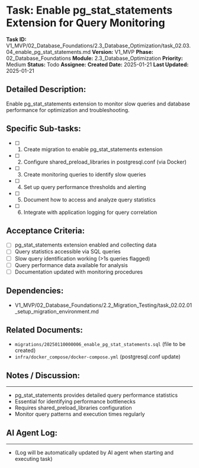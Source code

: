 # Task: Enable pg_stat_statements Extension for Query Monitoring

**Task ID:** V1_MVP/02_Database_Foundations/2.3_Database_Optimization/task_02.03.04_enable_pg_stat_statements.md
**Version:** V1_MVP
**Phase:** 02_Database_Foundations
**Module:** 2.3_Database_Optimization
**Priority:** Medium
**Status:** Todo
**Assignee:**
**Created Date:** 2025-01-21
**Last Updated:** 2025-01-21

## Detailed Description:
Enable pg_stat_statements extension to monitor slow queries and database performance for optimization and troubleshooting.

## Specific Sub-tasks:
- [ ] 1. Create migration to enable pg_stat_statements extension
- [ ] 2. Configure shared_preload_libraries in postgresql.conf (via Docker)
- [ ] 3. Create monitoring queries to identify slow queries
- [ ] 4. Set up query performance thresholds and alerting
- [ ] 5. Document how to access and analyze query statistics
- [ ] 6. Integrate with application logging for query correlation

## Acceptance Criteria:
- [ ] pg_stat_statements extension enabled and collecting data
- [ ] Query statistics accessible via SQL queries
- [ ] Slow query identification working (>1s queries flagged)
- [ ] Query performance data available for analysis
- [ ] Documentation updated with monitoring procedures

## Dependencies:
- V1_MVP/02_Database_Foundations/2.2_Migration_Testing/task_02.02.01_setup_migration_environment.md

## Related Documents:
- `migrations/20250110000006_enable_pg_stat_statements.sql` (file to be created)
- `infra/docker_compose/docker-compose.yml` (postgresql.conf update)

## Notes / Discussion:
---
* pg_stat_statements provides detailed query performance statistics
* Essential for identifying performance bottlenecks
* Requires shared_preload_libraries configuration
* Monitor query patterns and execution times regularly

## AI Agent Log:
---
* (Log will be automatically updated by AI agent when starting and executing task)